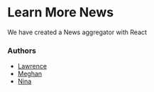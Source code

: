 # Learn More News 

We have created a News aggregator with React 

### Authors 
- [Lawrence](https://github.com/viaduct12)
- [Meghan](https://github.com/meghanmullally)
- [Nina](https://github.com/ninateng) 